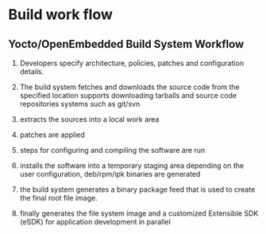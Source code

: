 # Build work flow

## Yocto/OpenEmbedded Build System Workflow

1. Developers specify architecture, policies, patches and configuration details.

2. The build system fetches and downloads the source code from the specified location 
supports downloading tarballs and source code repositories systems such as git/svn

3. extracts the sources into a local work area

4. patches are applied

5. steps for configuring and compiling the software are run

6. installs the software into a temporary staging area 
depending on the user configuration, deb/rpm/ipk binaries are generated

7. the build system generates a binary package feed that is used to create the final root file image.

8. finally generates the file system image and a customized Extensible SDK (eSDK) for application development in parallel
